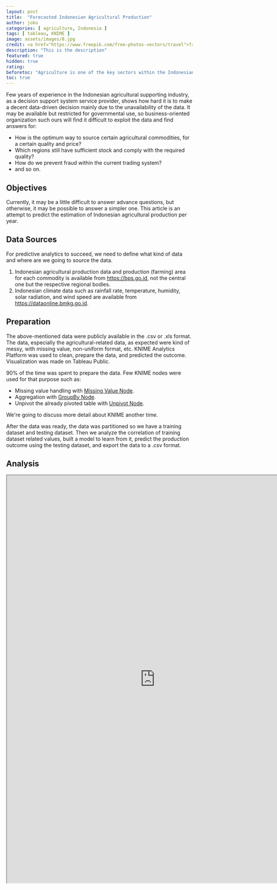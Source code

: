 ```yaml
---
layout: post
title:  "Forecasted Indonesian Agricultural Production"
author: joko
categories: [ agriculture, Indonesia ]
tags: [ tableau, KNIME ]
image: assets/images/8.jpg
credit: <a href="https://www.freepik.com/free-photos-vectors/travel">Travel photo created by onlyyouqj - www.freepik.com</a>
description: "This is the description"
featured: true
hidden: true
rating:
beforetoc: "Agriculture is one of the key sectors within the Indonesian Economy, contributing 14.43% of GDP and representing 41% of the country's total labor force, yet it's data availability and consistency for analytics purposes are far from ideal."
toc: true 
---
```


Few years of experience in the Indonesian agricultural supporting industry, as a decision support system service provider, shows how hard it is to make a decent data-driven decision mainly due to the unavailability of the data. It may be available but restricted for governmental use, so business-oriented organization such ours will find it difficult to exploit the data and find answers for:
- How is the optimum way to source certain agricultural commodities, for a certain quality and price?
- Which regions still have sufficient stock and comply with the required quality?
- How do we prevent fraud within the current trading system?
- and so on. 

## Objectives

Currently, it may be a little difficult to answer advance questions, but otherwise, it may be possible to answer a simpler one. This article is an attempt to predict the estimation of Indonesian agricultural production per year.

## Data Sources

For predictive analytics to succeed, we need to define what kind of data and where are we going to source the data.
1. Indonesian agricultural production data and production (farming) area for each commodity is available from https://bps.go.id, not the central one but the respective regional bodies.
2. Indonesian climate data such as rainfall rate, temperature, humidity, solar radiation, and wind speed are available from https://dataonline.bmkg.go.id.

## Preparation

The above-mentioned data were publicly available in the .csv or .xls format. The data, especially the agricultural-related data, as expected were kind of messy, with missing value, non-uniform format, etc. KNIME Analytics Platform was used to clean, prepare the data, and predicted the outcome. Visualization was made on Tableau Public.

90% of the time was spent to prepare the data. Few KNIME nodes were used for that purpose such as:
- Missing value handling with [Missing Value Node](https://hub.knime.com/knime/extensions/org.knime.features.base/latest/org.knime.base.node.preproc.pmml.missingval.compute.MissingValueHandlerNodeFactory).
- Aggregation with [GroupBy Node](https://hub.knime.com/knime/extensions/org.knime.features.base/latest/org.knime.base.node.preproc.groupby.GroupByNodeFactory).
- Unpivot the already pivoted table with [Unpivot Node](https://hub.knime.com/knime/extensions/org.knime.features.base/latest/org.knime.base.node.preproc.unpivot2.Unpivot2NodeFactory).

We're going to discuss more detail about KNIME another time.

After the data was ready, the data was partitioned so we have a training dataset and testing dataset. Then we analyze the correlation of training dataset related values, built a model to learn from it, predict the production outcome using the testing dataset, and export the data to a .csv format.

## Analysis

<center>
<iframe src="https://public.tableau.com/views/EstimatedIndonesianAgriculturalProductionperYear/EstimatedIndonesianAgriculturalProductionperYear?:showVizHome=no&:embed=true" width="800" height="1100"></iframe>
</center>